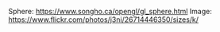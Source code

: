 Sphere: https://www.songho.ca/opengl/gl_sphere.html
Image: https://www.flickr.com/photos/j3ni/26714446350/sizes/k/